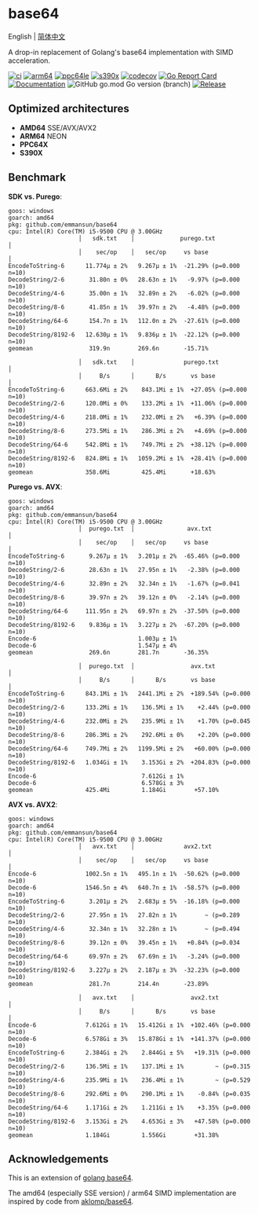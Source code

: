 # base64
English | [简体中文](README-CN.md)

A drop-in replacement of Golang's base64 implementation with SIMD acceleration.

[![ci](https://github.com/emmansun/base64/actions/workflows/ci.yml/badge.svg)](https://github.com/emmansun/base64/actions/workflows/ci.yml)
[![arm64](https://github.com/emmansun/base64/actions/workflows/arm64_qemu.yml/badge.svg)](https://github.com/emmansun/base64/actions/workflows/arm64_qemu.yml)
[![ppc64le](https://github.com/emmansun/base64/actions/workflows/ppc64le_qemu.yml/badge.svg)](https://github.com/emmansun/base64/actions/workflows/ppc64le_qemu.yml)
[![s390x](https://github.com/emmansun/base64/actions/workflows/s390x_qemu.yml/badge.svg)](https://github.com/emmansun/base64/actions/workflows/s390x_qemu.yml)
[![codecov](https://codecov.io/gh/emmansun/base64/graph/badge.svg?token=LNNXNW4T5F)](https://codecov.io/gh/emmansun/base64)
[![Go Report Card](https://goreportcard.com/badge/github.com/emmansun/base64)](https://goreportcard.com/report/github.com/emmansun/base64)
[![Documentation](https://godoc.org/github.com/emmansun/base64?status.svg)](https://godoc.org/github.com/emmansun/base64)
![GitHub go.mod Go version (branch)](https://img.shields.io/github/go-mod/go-version/emmansun/base64)
[![Release](https://img.shields.io/github/release/emmansun/base64/all.svg)](https://github.com/emmansun/base64/releases)

## Optimized architectures
- **AMD64** SSE/AVX/AVX2
- **ARM64** NEON
- **PPC64X**
- **S390X**

## Benchmark
**SDK vs. Purego**:
```
goos: windows
goarch: amd64
pkg: github.com/emmansun/base64
cpu: Intel(R) Core(TM) i5-9500 CPU @ 3.00GHz
                    │   sdk.txt    │             purego.txt              │
                    │    sec/op    │   sec/op     vs base                │
EncodeToString-6      11.774µ ± 2%   9.267µ ± 1%  -21.29% (p=0.000 n=10)
DecodeString/2-6       31.80n ± 0%   28.63n ± 1%   -9.97% (p=0.000 n=10)
DecodeString/4-6       35.00n ± 1%   32.89n ± 2%   -6.02% (p=0.000 n=10)
DecodeString/8-6       41.85n ± 1%   39.97n ± 2%   -4.48% (p=0.000 n=10)
DecodeString/64-6      154.7n ± 1%   112.0n ± 2%  -27.61% (p=0.000 n=10)
DecodeString/8192-6   12.630µ ± 1%   9.836µ ± 1%  -22.12% (p=0.000 n=10)
geomean                319.9n        269.6n       -15.71%

                    │   sdk.txt    │              purego.txt               │
                    │     B/s      │      B/s       vs base                │
EncodeToString-6      663.6Mi ± 2%    843.1Mi ± 1%  +27.05% (p=0.000 n=10)
DecodeString/2-6      120.0Mi ± 0%    133.2Mi ± 1%  +11.06% (p=0.000 n=10)
DecodeString/4-6      218.0Mi ± 1%    232.0Mi ± 2%   +6.39% (p=0.000 n=10)
DecodeString/8-6      273.5Mi ± 1%    286.3Mi ± 2%   +4.69% (p=0.000 n=10)
DecodeString/64-6     542.8Mi ± 1%    749.7Mi ± 2%  +38.12% (p=0.000 n=10)
DecodeString/8192-6   824.8Mi ± 1%   1059.2Mi ± 1%  +28.41% (p=0.000 n=10)
geomean               358.6Mi         425.4Mi       +18.63%
```
**Purego vs. AVX**:
```
goos: windows
goarch: amd64
pkg: github.com/emmansun/base64
cpu: Intel(R) Core(TM) i5-9500 CPU @ 3.00GHz
                    │  purego.txt  │               avx.txt               │
                    │    sec/op    │   sec/op     vs base                │
EncodeToString-6       9.267µ ± 1%   3.201µ ± 2%  -65.46% (p=0.000 n=10)
DecodeString/2-6       28.63n ± 1%   27.95n ± 1%   -2.38% (p=0.000 n=10)
DecodeString/4-6       32.89n ± 2%   32.34n ± 1%   -1.67% (p=0.041 n=10)
DecodeString/8-6       39.97n ± 2%   39.12n ± 0%   -2.14% (p=0.000 n=10)
DecodeString/64-6     111.95n ± 2%   69.97n ± 2%  -37.50% (p=0.000 n=10)
DecodeString/8192-6    9.836µ ± 1%   3.227µ ± 2%  -67.20% (p=0.000 n=10)
Encode-6                             1.003µ ± 1%
Decode-6                             1.547µ ± 4%
geomean                269.6n        281.7n       -36.35%

                    │  purego.txt  │                avx.txt                 │
                    │     B/s      │      B/s       vs base                 │
EncodeToString-6      843.1Mi ± 1%   2441.1Mi ± 2%  +189.54% (p=0.000 n=10)
DecodeString/2-6      133.2Mi ± 1%    136.5Mi ± 1%    +2.44% (p=0.000 n=10)
DecodeString/4-6      232.0Mi ± 2%    235.9Mi ± 1%    +1.70% (p=0.045 n=10)
DecodeString/8-6      286.3Mi ± 2%    292.6Mi ± 0%    +2.20% (p=0.000 n=10)
DecodeString/64-6     749.7Mi ± 2%   1199.5Mi ± 2%   +60.00% (p=0.000 n=10)
DecodeString/8192-6   1.034Gi ± 1%    3.153Gi ± 2%  +204.83% (p=0.000 n=10)
Encode-6                              7.612Gi ± 1%
Decode-6                              6.578Gi ± 3%
geomean               425.4Mi         1.184Gi        +57.10%
```

**AVX vs. AVX2**:
```
goos: windows
goarch: amd64
pkg: github.com/emmansun/base64
cpu: Intel(R) Core(TM) i5-9500 CPU @ 3.00GHz
                    │   avx.txt    │              avx2.txt               │
                    │    sec/op    │   sec/op     vs base                │
Encode-6              1002.5n ± 1%   495.1n ± 1%  -50.62% (p=0.000 n=10)
Decode-6              1546.5n ± 4%   640.7n ± 1%  -58.57% (p=0.000 n=10)
EncodeToString-6       3.201µ ± 2%   2.683µ ± 5%  -16.18% (p=0.000 n=10)
DecodeString/2-6       27.95n ± 1%   27.82n ± 1%        ~ (p=0.289 n=10)
DecodeString/4-6       32.34n ± 1%   32.28n ± 1%        ~ (p=0.494 n=10)
DecodeString/8-6       39.12n ± 0%   39.45n ± 1%   +0.84% (p=0.034 n=10)
DecodeString/64-6      69.97n ± 2%   67.69n ± 1%   -3.24% (p=0.000 n=10)
DecodeString/8192-6    3.227µ ± 2%   2.187µ ± 3%  -32.23% (p=0.000 n=10)
geomean                281.7n        214.4n       -23.89%

                    │   avx.txt    │                avx2.txt                │
                    │     B/s      │      B/s       vs base                 │
Encode-6              7.612Gi ± 1%   15.412Gi ± 1%  +102.46% (p=0.000 n=10)
Decode-6              6.578Gi ± 3%   15.878Gi ± 1%  +141.37% (p=0.000 n=10)
EncodeToString-6      2.384Gi ± 2%    2.844Gi ± 5%   +19.31% (p=0.000 n=10)
DecodeString/2-6      136.5Mi ± 1%    137.1Mi ± 1%         ~ (p=0.315 n=10)
DecodeString/4-6      235.9Mi ± 1%    236.4Mi ± 1%         ~ (p=0.529 n=10)
DecodeString/8-6      292.6Mi ± 0%    290.1Mi ± 1%    -0.84% (p=0.035 n=10)
DecodeString/64-6     1.171Gi ± 2%    1.211Gi ± 1%    +3.35% (p=0.000 n=10)
DecodeString/8192-6   3.153Gi ± 2%    4.653Gi ± 3%   +47.58% (p=0.000 n=10)
geomean               1.184Gi         1.556Gi        +31.38%
```
## Acknowledgements
This is an extension of [golang base64](https://github.com/golang/go/tree/master/src/encoding/base64).

The amd64 (especially SSE version) / arm64 SIMD implementation are inspired by code from [aklomp/base64](https://github.com/aklomp/base64). 